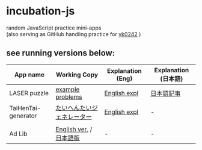 incubation-js
=============

random JavaScript practice mini-apps  
(also serving as GitHub handling practice for [yk0242](https://github.com/yk0242) )


see running versions below:
---------------------------

App name | Working Copy | Explanation (Eng) | Explanation (日本語)
---------|--------------|------------|------------
LASER puzzle | [example problems](https://googledrive.com/host/0B9f3hv6KkjXcS19ZMmxxdGE5bUE/LASER/puz_LASER-examples.html) | [English expl](https://sites.google.com/site/yybtcbk2/puzzles/laser) | [日本語記事](http://yybtcbk.blog13.fc2.com/blog-entry-82.html)
TaiHenTai-generator | [たいへんたいジェネレーター](https://googledrive.com/host/0B9f3hv6KkjXcS19ZMmxxdGE5bUE/THM/tht-gen.html) | [English expl](https://sites.google.com/site/yybtcbk2/apps/taihentai-generator) | -
 |  |  
Ad Lib | [English ver.](https://googledrive.com/host/0B9f3hv6KkjXcS19ZMmxxdGE5bUE/??/adlib_en.html) /  [日本語版](https://googledrive.com/host/0B9f3hv6KkjXcS19ZMmxxdGE5bUE/??/adlib_ja.html) | - | - 




